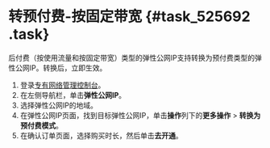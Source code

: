 # 转预付费-按固定带宽 {#task_525692 .task}

后付费（按使用流量和按固定带宽）类型的弹性公网IP支持转换为预付费类型的弹性公网IP。转换后，立即生效。

1.  登录[专有网络管理控制台](https://vpcnext.console.aliyun.com)。
2.  在左侧导航栏，单击**弹性公网IP**。
3.  选择弹性公网IP的地域。
4.  在弹性公网IP页面，找到目标弹性公网IP，单击**操作**列下的**更多操作** \> **转换为预付费模式**。
5.  在确认订单页面，选择购买时长，然后单击**去开通**。


